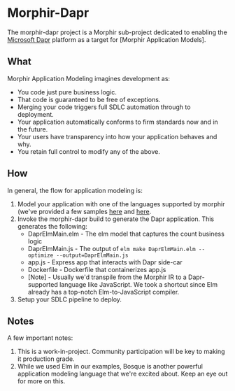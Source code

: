 # Morphir-Dapr
The morphir-dapr project is a Morphir sub-project dedicated to enabling the [Microsoft Dapr](http://dapr.io) platform as a target for [Morphir Application Models].  

## What
Morphir Application Modeling imagines development as:
* You code just pure business logic.
* That code is guaranteed to be free of exceptions.
* Merging your code triggers full SDLC automation through to deployment.
* Your application automatically conforms to firm standards now and in the future.
* Your users have transparency into how your application behaves and why.
* You retain full control to modify any of the above.

## How
In general, the flow for application modeling is:
1. Model your application with one of the languages supported by morphir (we've provided a few samples [here](https://github.com/Morgan-Stanley/morphir-elm/blob/master/examples/Morphir/Dapr/Input/Example.elm) and [here](https://github.com/Morgan-Stanley/morphir-examples/tree/master/src/Morphir/Sample/Apps).
2. Invoke the morphir-dapr build to generate the Dapr application.  This generates the following:
   * DaprElmMain.elm - The elm model that captures the count business logic 
   * DaprElmMain.js - The output of `elm make DaprElmMain.elm --optimize --output=DaprElmMain.js`
   * app.js - Express app that interacts with Dapr side-car
   * Dockerfile - Dockerfile that containerizes app.js
   * [Note] - Usually we'd transpile from the Morphir IR to a Dapr-supported language like JavaScript.  We took a shortcut since Elm already has a top-notch Elm-to-JavaScript compiler.
3. Setup your SDLC pipeline to deploy.

## Notes
A few important notes:
1. This is a work-in-project. Community participation will be key to making it production grade.
2. While we used Elm in our examples, Bosque is another powerful application modeling language that we're excited about. Keep an eye out for more on this.
